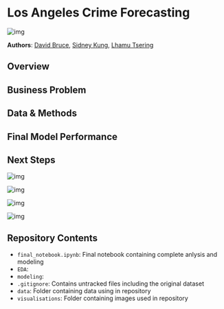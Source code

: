 # Los Angeles Crime Forecasting

![img](./images/fire_tower.jpg)

**Authors**: [David Bruce](mailto:david.bruce14@gmail.com), [Sidney Kung](mailto:sidneyjkung@gmail.com), [Lhamu Tsering](mailto:boutlhamu@gmail.com)

## Overview

## Business Problem

## Data & Methods

## Final Model Performance

## Next Steps



![img](./images/fire_map.png)

![img](./images/class_imbalance.png)

![img](./images/acres_by_year.png)

![img](./images/fires_by_month.png)


## Repository Contents
- `final_notebook.ipynb`: Final notebook containing complete anlysis and modeling
- `EDA`: 
- `modeling`: 
- `.gitignore`: Contains untracked files including the original dataset
- `data`: Folder containing data using in repository
- `visualisations`: Folder containing images used in repository

